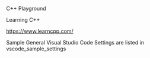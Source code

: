 C++ Playground

Learning C++

https://www.learncpp.com/


Sample General Visual Studio Code Settings are listed in vscode_sample_settings
